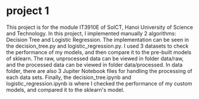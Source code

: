 # project 1
This project is for the module IT3910E of SoICT, Hanoi University of Science and Technology. In this project, I implemented manually 2 algorithms: Decision Tree and Logistic Regression. The implementation can be seen in the decision_tree.py and logistic_regression.py. I used 3 datasets to check the performance of my models, and then compare it to the pre-built models of sklearn. The raw, unprocessed data can be viewed in folder data/raw, and the processed data can be viewed in folder data/processed. In data folder, there are also 3 Jupiter Notebook files for handling the processing of each data sets. Finally, the decision_tree.ipynb and logistic_regression.ipynb is where I checked the performance of my custom models, and compared it to the sklearn's model.
